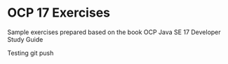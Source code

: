 # OCP 17 Exercises
Sample exercises prepared based on the book OCP Java SE 17 Developer Study Guide

Testing git push
